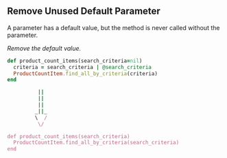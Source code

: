 ## Remove Unused Default Parameter
A parameter has a default value, but the method is never called without the parameter.

*Remove the default value.*

```ruby
def product_count_items(search_criteria=nil)
  criteria = search_criteria | @search_criteria
  ProductCountItem.find_all_by_criteria(criteria)
end

          ||
          ||
          ||
         _||_
         \  /
          \/

def product_count_items(search_criteria)
  ProductCountItem.find_all_by_criteria(search_criteria)
end
```
